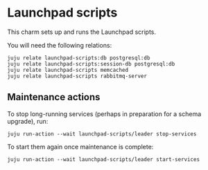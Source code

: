 # Launchpad scripts

This charm sets up and runs the Launchpad scripts.

You will need the following relations:

    juju relate launchpad-scripts:db postgresql:db
    juju relate launchpad-scripts:session-db postgresql:db
    juju relate launchpad-scripts memcached
    juju relate launchpad-scripts rabbitmq-server

## Maintenance actions

To stop long-running services (perhaps in preparation for a schema upgrade),
run:

    juju run-action --wait launchpad-scripts/leader stop-services

To start them again once maintenance is complete:

    juju run-action --wait launchpad-scripts/leader start-services
